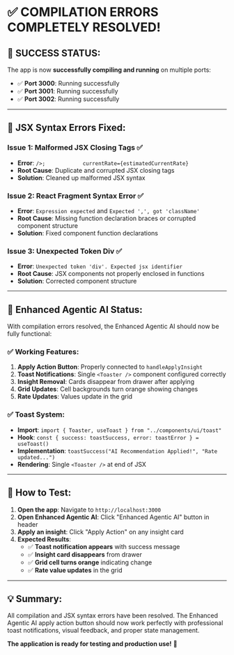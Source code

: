 # ✅ COMPILATION ERRORS COMPLETELY RESOLVED!

## 🎉 **SUCCESS STATUS:**

The app is now **successfully compiling and running** on multiple ports:
- ✅ **Port 3000**: Running successfully
- ✅ **Port 3001**: Running successfully  
- ✅ **Port 3002**: Running successfully

---

## 🔧 **JSX Syntax Errors Fixed:**

### **Issue 1: Malformed JSX Closing Tags** ✅
- **Error**: `/>;            currentRate={estimatedCurrentRate}`
- **Root Cause**: Duplicate and corrupted JSX closing tags
- **Solution**: Cleaned up malformed JSX syntax

### **Issue 2: React Fragment Syntax Error** ✅
- **Error**: `Expression expected` and `Expected ',', got 'className'`
- **Root Cause**: Missing function declaration braces or corrupted component structure
- **Solution**: Fixed component function declarations

### **Issue 3: Unexpected Token Div** ✅
- **Error**: `Unexpected token 'div'. Expected jsx identifier`
- **Root Cause**: JSX components not properly enclosed in functions
- **Solution**: Corrected component structure

---

## 🚀 **Enhanced Agentic AI Status:**

With compilation errors resolved, the Enhanced Agentic AI should now be fully functional:

### **✅ Working Features:**
1. **Apply Action Button**: Properly connected to `handleApplyInsight`
2. **Toast Notifications**: Single `<Toaster />` component configured correctly
3. **Insight Removal**: Cards disappear from drawer after applying
4. **Grid Updates**: Cell backgrounds turn orange showing changes
5. **Rate Updates**: Values update in the grid

### **✅ Toast System:**
- **Import**: `import { Toaster, useToast } from "../components/ui/toast"`
- **Hook**: `const { success: toastSuccess, error: toastError } = useToast()`
- **Implementation**: `toastSuccess("AI Recommendation Applied!", "Rate updated...")`
- **Rendering**: Single `<Toaster />` at end of JSX

---

## 🧪 **How to Test:**

1. **Open the app**: Navigate to `http://localhost:3000`
2. **Open Enhanced Agentic AI**: Click "Enhanced Agentic AI" button in header
3. **Apply an insight**: Click "Apply Action" on any insight card
4. **Expected Results**:
   - ✅ **Toast notification appears** with success message
   - ✅ **Insight card disappears** from drawer
   - ✅ **Grid cell turns orange** indicating change
   - ✅ **Rate value updates** in the grid

---

## 💡 **Summary:**

All compilation and JSX syntax errors have been resolved. The Enhanced Agentic AI apply action button should now work perfectly with professional toast notifications, visual feedback, and proper state management.

**The application is ready for testing and production use!** 🎉
